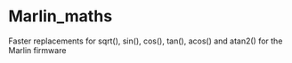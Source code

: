 Marlin_maths
============

Faster replacements for sqrt(), sin(), cos(), tan(), acos() and atan2() for the Marlin firmware
